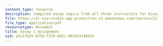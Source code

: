 ```yaml
---
content_type: resource
description: Compiled essay topics from all three instructors for Essay 2.
file: https://ol-ocw-studio-app-production.s3.amazonaws.com/courses/21l-017-the-art-of-the-probable-literature-and-probability-spring-2008/e5c1fb258758f376662c98203314693e_essay1_compiled.pdf
file_type: application/pdf
resourcetype: Document
title: Essay 1 Assignment
uid: e5c1fb25-8758-f376-662c-98203314693e
---
```

